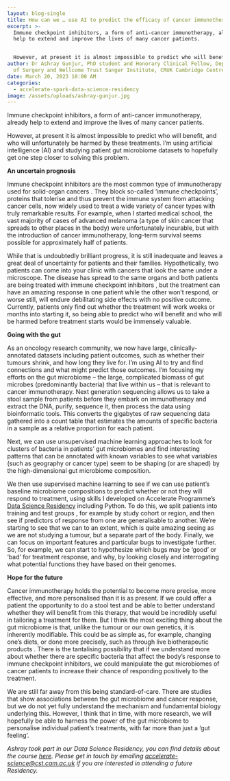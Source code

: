 ```yaml
---
layout: blog-single
title: How can we … use AI to predict the efficacy of cancer immunotherapy?
excerpt: >-
  Immune checkpoint inhibitors, a form of anti-cancer immunotherapy, already
  help to extend and improve the lives of many cancer patients.


  However, at present it is almost impossible to predict who will benefit, and who will unfortunately be harmed by these treatments. I’m using artificial intelligence (AI) and studying patient gut microbiome datasets to hopefully get one step closer to solving this problem. 
author: Dr Ashray Gunjur, PhD student and Honorary Clinical Fellow, Department
  of Surgery and Wellcome Trust Sanger Institute, CRUK Cambridge Centre member
date: March 20, 2023 10:00 AM
categories:
  - accelerate-spark-data-science-residency
image: /assets/uploads/ashray-gunjur.jpg
---
```

Immune checkpoint inhibitors, a form of anti-cancer immunotherapy, already help to extend and improve the lives of many cancer patients.


However, at present it is almost impossible to predict who will benefit, and who will unfortunately be harmed by these treatments. I’m using artificial intelligence (AI) and studying patient gut microbiome datasets to hopefully get one step closer to solving this problem. 


**An uncertain prognosis**


Immune checkpoint inhibitors are the most common type of immunotherapy used for solid-organ cancers . They block so-called ‘immune checkpoints’, proteins that tolerise and thus prevent the immune system from attacking cancer cells, now widely used to treat a wide variety of cancer types with truly remarkable results. For example, when I started medical school, the vast majority of cases of advanced melanoma (a type of skin cancer that spreads to other places in the body) were unfortunately incurable, but with the introduction of cancer immunotherapy, long-term survival seems possible for approximately half of patients.


While that is undoubtedly brilliant progress, it is still inadequate and leaves a great deal of uncertainty for patients and their families. Hypothetically, two patients can come into your clinic with cancers that look the same under a microscope. The disease has spread to the same organs and both patients are being treated with immune checkpoint inhibitors , but the treatment can have an amazing response in one patient while the other won’t respond, or worse still, will endure debilitating side effects with no positive outcome. Currently, patients only find out whether the treatment will work weeks or months into starting it, so being able to predict who will benefit and who will be harmed before treatment starts would be immensely valuable. 


**Going with the gut**


As an oncology research community, we now have large, clinically-annotated datasets including patient outcomes, such as whether their tumours shrink, and how long they live for. I’m using AI to try and find connections and what might predict those outcomes. I’m focusing my efforts on the gut microbiome – the large, complicated biomass of gut microbes (predominantly bacteria) that live within us – that is relevant to cancer immunotherapy.
Next generation sequencing allows us to take a stool sample from patients before they embark on immunotherapy and extract the DNA, purify, sequence it, then process the data using bioinformatic tools. This converts the gigabytes of raw sequencing data gathered into a count table that estimates the amounts of specific bacteria in a sample as a relative proportion for each patient.


Next, we can use unsupervised machine learning approaches to look for clusters of bacteria in patients’ gut microbiomes and find interesting patterns that can be annotated with known variables to see what variables (such as geography or cancer type) seem to be shaping (or are shaped) by the high-dimensional gut microbiome composition.


We then use supervised machine learning to see if we can use patient’s baseline microbiome compositions to predict whether or not they will respond to treatment, using skills I developed on Accelerate Programme’s [Data Science Residency](https://acceleratescience.github.io/resources/introducing-data-science-for-science.html) including Python. To do this, we split patients into training and test groups , for example by study cohort or region, and then see if predictors of response from one are generalisable to another. We’re starting to see that we can to an extent, which is quite amazing seeing as we are not studying a tumour, but a separate part of the body. Finally, we can focus on important features and particular bugs to investigate further. So, for example, we can start to hypothesize which bugs may be ‘good’ or ‘bad’ for treatment response, and why, by looking closely and interrogating what potential functions they have based on their genomes.



**Hope for the future**


Cancer immunotherapy holds the potential to become more precise, more effective, and more personalised than it is as present.  If we could offer a patient the opportunity to do a stool test and be able to better understand whether they will benefit from this therapy, that would be incredibly useful in tailoring a treatment for them.
But I think the most exciting thing about the gut microbiome is that, unlike the tumour or our own genetics, it is inherently modifiable. This could be as simple as, for example, changing one’s diets, or done more precisely, such as through live biotherapeutic products  . There is the tantalising possibility that if we understand more about whether there are specific bacteria that affect the body’s response to immune checkpoint inhibitors, we could manipulate the gut microbiomes of cancer patients to increase their chance of responding positively to the treatment. 


We are still far away from this being standard-of-care. There are studies that show associations  between the gut microbiome and cancer response, but we do not yet fully understand the mechanism and fundamental biology underlying this. However, I think that in time, with more research, we will hopefully be able to harness the power of the gut microbiome to personalise individual patient’s treatments, with far more than just a ‘gut feeling’.



*Ashray took part in our Data Science Residency, you can find details about the course [here](https://acceleratescience.github.io/resources/introducing-data-science-for-science.html). Please get in touch by emailing accelerate-science@cst.cam.ac.uk if you are interested in attending a future Residency.*